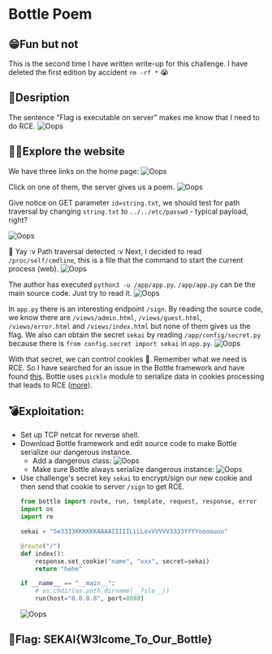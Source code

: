 # Bottle Poem

## 😁Fun but not
This is the second time I have written write-up for this challenge. I have deleted the first edition by accident `rm -rf *` 😭

## 📄Desription
The sentence "Flag is executable on server" makes me know that I need to do RCE.
![Oops](./images/description.png)

## 👨‍💻Explore the website
We have three links on the home page:
![Oops](./images/home.png)

Click on one of them, the server gives us a poem.
![Oops](./images/param.png)

Give notice on GET parameter `id=string.txt`, we should test for path traversal by changing `string.txt` to `../../etc/passwd` - typical payload, right?

![Oops](./images/path_traversal.png)

🥳 Yay :v Path traversal detected :v Next, I decided to read `/proc/self/cmdline`, this is a file that the command to start the current process (web). 
![Oops](./images/cmdline.png)

The author has executed `python3 -u /app/app.py`. `/app/app.py` can be the main source code. Just try to read it.
![Oops](./images/app_py.png)

In `app.py` there is an interesting endpoint `/sign`. By reading the source code, we know there are `/views/admin.html`, `/views/guest.html`, `/views/error.html` and `/views/index.html` but none of them gives us the flag. We also can obtain the secret `sekai` by reading `/app/config/secret.py` because there is `from config.secret import sekai` in `app.py`.
![Oops](./images/secret_py.png)

With that secret, we can control cookies 🍪. Remember what we need is RCE. So I have searched for an issue in the Bottle framework and have found [this](https://github.com/bottlepy/bottle/issues/900). Bottle uses `pickle` module to serialize data in cookies processing that leads to RCE ([more](https://www.youtube.com/watch?v=jwzeJU_62IQ)).
## 💣Exploitation:
- Set up TCP netcat for reverse shell.
- Download Bottle framework and edit source code to make Bottle serialize our dangerous instance.
    - Add a dangerous class:
    ![Oops](./images/dangerous_class.jpg)
    - Make sure Bottle always serialize dangerous instance:
    ![Oops](./images/cookie_encode.jpg)
- Use challenge's secret key `sekai` to encrypt/sign our new cookie and then send that cookie to server `/sign` to get RCE.
    ```py
    from bottle import route, run, template, request, response, error
    import os
    import re

    sekai = "Se3333KKKKKKAAAAIIIIILLLLovVVVVV3333YYYYoooouuu"

    @route("/")
    def index():
        response.set_cookie("name", "xxx", secret=sekai)
        return "hehe"

    if __name__ == "__main__":
        # os.chdir(os.path.dirname(__file__))
        run(host="0.0.0.0", port=8080)

    ```
    ![Oops](./images/RCE.jpg)


## 🚩Flag: SEKAI{W3lcome_To_Our_Bottle}